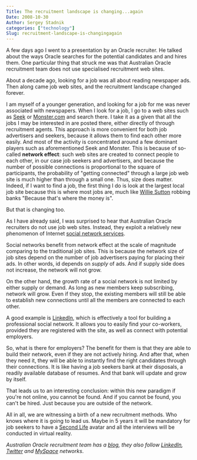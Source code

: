 ```yaml
---
Title: The recruitment landscape is changing...again
Date: 2008-10-30
Author: Sergey Stadnik
categories: ["technology"]
Slug: recruitment-landscape-is-changingagain
---
```


A few days ago I went to a presentation by an Oracle recruiter. He
talked about the ways Oracle searches for the potential candidates and
and hires them. One particular thing that struck me was that Australian
Oracle recruitment team does not use specialised recruitment web sites.

About a decade ago, looking for a job was all about reading newspaper
ads. Then along came job web sites, and the recruitment landscape
changed forever.

I am myself of a younger generation, and looking for a job for me was
never associated with newspapers. When I look for a job, I go to a web
sites such as [Seek](https://seek.com.au/) or
[Monster.com](https://www.monster.com/) and search there. I take it as a given
that all the jobs I may be interested in are posted there, either
directly of through recruitment agents.
This approach is more convenient for both job advertisers and seekers,
because it allows them to find each other more easily. And most of the
activity is concentrated around a few dominant players such as
aforementioned Seek and Monster. This is because of so-called
__network effect__: such web sites are
created to connect people to each other, in our case job seekers and
advertisers, and because the number of possible connections is
proportional to the square of participants, the probability of "getting
connected" through a large job web site is much higher than through a
small one. Thus, size does matter. Indeed, if I want to find a job,
the first thing I do is look at the largest local job site because this
is where most jobs are, much like [Willie Sutton](https://www.fbi.gov/libref/historic/famcases/sutton/sutton.htm) robbing banks "Because that's where the money is".

But that is changing too.

As I have already said, I was surprised to hear that Australian Oracle
recruiters do not use job web sites. Instead, they exploit a relatively
new phenomenon of Internet [social network services](http://en.wikipedia.org/wiki/Social_network_service).

Social networks benefit from network effect at the scale of magnitude
comparing to the traditional job sites. This is because the network size
of job sites depend on the number of job advertisers paying for placing
their ads. In other words, id depends on _supply_ of ads. And if supply side
does not increase, the network will not grow.

On the other hand, the growth rate of a social network is not limited by
either supply or demand. As long as new members keep subscribing,
network will grow. Even if they stop, the existing members will still be
able to establish new connections until all the members are connected to
each other.

A good example is [LinkedIn](http://www.linkedin.com/), which is
effectively a tool for building a professional social network. It allows
you to easily find your co-workers, provided they are registered with
the site, as well as connect with potential employers.

So, what is there for employers? The benefit for them is that they are
able to build their network, even if they are not actively hiring. And
after that, when they need it, they will be able to instantly find the
right candidates through their connections. It is like having a job
seekers bank at their disposals, a readily available database of resumes. And
that bank will update and grow by itself.

That leads us to an interesting conclusion: within this new paradigm if
you're not online, you cannot be found. And if you cannot be found, you
can't be hired. Just because you are outside of the network.

All in all, we are witnessing a birth of a new recruitment methods. Who
knows where it is going to lead us. Maybe in 5 years it will be mandatory for job seekers to have a [Second Life](http://www.secondlife.com/) avatar
and all the interviews will be conducted in virtual reality.

_Australian Oracle recruitment team has a
[blog](http://oraclerecruiter.blogspot.com/), they also follow
[LinkedIn](http://www.linkedin.com/), [Twitter](http://twitter.com/) and
[MySpace](http://www.myspace.com/) networks_.